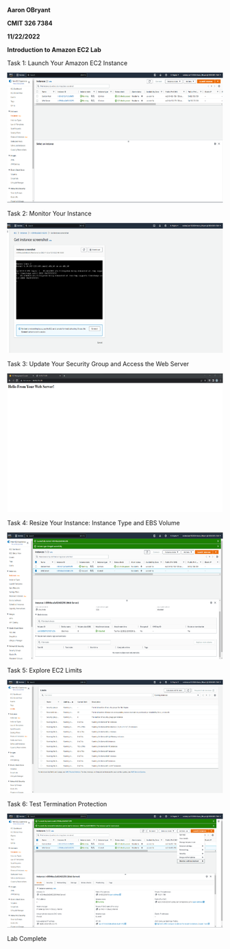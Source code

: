 **Aaron OBryant**

**CMIT 326 7384**

**11/22/2022**

**Introduction to Amazon EC2 Lab**

Task 1: Launch Your Amazon EC2 Instance

<img src="./media/image1_EC2.png" style="width:6.5in;height:3.15139in"
alt="Graphical user interface, application, Word Description automatically generated" />

Task 2: Monitor Your Instance

<img src="./media/image2_EC2.png"
style="width:6.45833in;height:3.16459in" />

Task 3: Update Your Security Group and Access the Web Server

<img src="./media/image3_EC2.png" style="width:6.2854in;height:3.36528in" />

Task 4: Resize Your Instance: Instance Type and EBS Volume

<img src="./media/image4_EC2.png" style="width:6.2678in;height:3.07639in" />

Task 5: Explore EC2 Limits

<img src="./media/image5_EC2.png"
style="width:5.68742in;height:2.75764in" />

Task 6: Test Termination Protection

<img src="./media/image6_EC2.png"
style="width:5.67092in;height:2.76458in" />

Lab Complete
